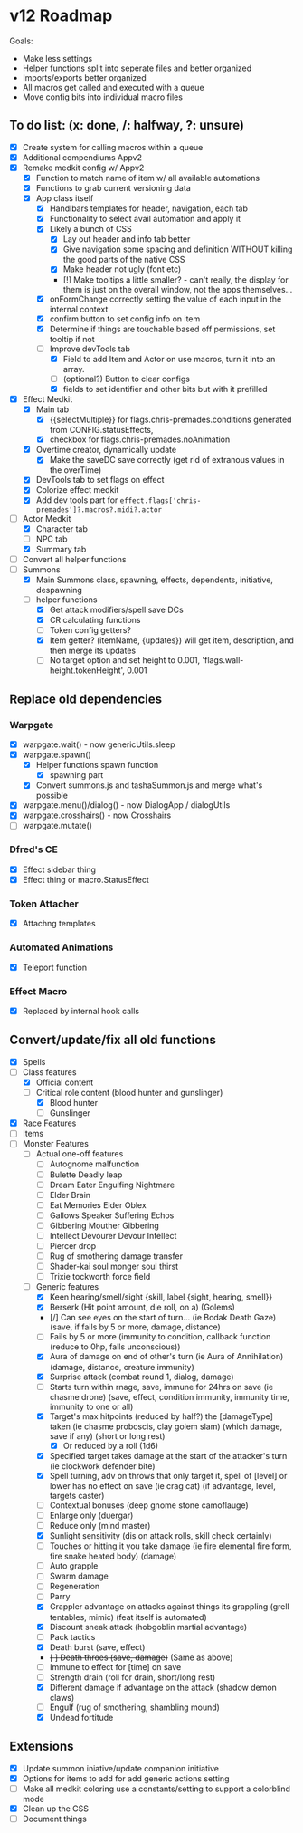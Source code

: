 # v12 Roadmap
Goals:
- Make less settings
- Helper functions split into seperate files and better organized
- Imports/exports better organized
- All macros get called and executed with a queue
- Move config bits into individual macro files

## To do list: (x: done, /: halfway, ?: unsure)
- [x] Create system for calling macros within a queue
- [x] Additional compendiums Appv2
- [x] Remake medkit config w/ Appv2
    - [x] Function to match name of item w/ all available automations
    - [x] Functions to grab current versioning data
    - [x] App class itself
        - [x] Handlbars templates for header, navigation, each tab
        - [x] Functionality to select avail automation and apply it
        - [x] Likely a bunch of CSS
            - [x] Lay out header and info tab better
            - [x] Give navigation some spacing and definition WITHOUT killing the good parts of the native CSS
            - [x] Make header not ugly (font etc)
            - [!] Make tooltips a little smaller? - can't really, the display for them is just on the overall window, not the apps themselves...
        - [x] onFormChange correctly setting the value of each input in the internal context
        - [x] confirm button to set config info on item
        - [x] Determine if things are touchable based off permissions, set tooltip if not
        - [ ] Improve devTools tab
            - [x] Field to add Item and Actor on use macros, turn it into an array.
            - [ ] (optional?) Button to clear configs
            - [x] fields to set identifier and other bits but with it prefilled
- [x] Effect Medkit
    - [x] Main tab 
        - [x] {{selectMultiple}} for flags.chris-premades.conditions generated from CONFIG.statusEffects, 
        - [x] checkbox for flags.chris-premades.noAnimation
    - [x] Overtime creator, dynamically update
        - [x] Make the saveDC save correctly (get rid of extranous values in the overTime)
    - [x] DevTools tab to set flags on effect
    - [x] Colorize effect medkit
    - [x] Add dev tools part for `effect.flags['chris-premades']?.macros?.midi?.actor`
- [ ] Actor Medkit
    - [x] Character tab
    - [ ] NPC tab
    - [x] Summary tab
- [ ] Convert all helper functions
- [ ] Summons
    - [x] Main Summons class, spawning, effects, dependents, initiative, despawning
    - [ ] helper functions
        - [x] Get attack modifiers/spell save DCs
        - [x] CR calculating functions
        - [ ] Token config getters?
        - [x] Item getter? (itemName, {updates}) will get item, description, and then merge its updates
        - [ ] No target option and set height to 0.001, 'flags.wall-height.tokenHeight', 0.001
  
## Replace old dependencies
### Warpgate
- [x] warpgate.wait() - now genericUtils.sleep
- [x] warpgate.spawn()
    - [x] Helper functions spawn function
        - [x] spawning part
    - [x] Convert summons.js and tashaSummon.js and merge what's possible
- [x] warpgate.menu()/dialog() - now DialogApp / dialogUtils
- [x] warpgate.crosshairs() - now Crosshairs
- [ ] warpgate.mutate()
### Dfred's CE
- [x] Effect sidebar thing
- [x] Effect thing or macro.StatusEffect
### Token Attacher
- [x] Attachng templates
### Automated Animations
- [x] Teleport function
### Effect Macro
- [x] Replaced by internal hook calls
  
## Convert/update/fix all old functions
- [x] Spells
- [ ] Class features
    - [x] Official content
    - [ ] Critical role content (blood hunter and gunslinger)
        - [x] Blood hunter
        - [ ] Gunslinger
- [x] Race Features
- [ ] Items
- [ ] Monster Features
    - [ ] Actual one-off features
        - [ ] Autognome malfunction
        - [ ] Bulette Deadly leap
        - [ ] Dream Eater Engulfing Nightmare
        - [ ] Elder Brain
        - [ ] Eat Memories Elder Oblex
        - [ ] Gallows Speaker Suffering Echos
        - [ ] Gibbering Mouther Gibbering
        - [ ] Intellect Devourer Devour Intellect
        - [ ] Piercer drop
        - [ ] Rug of smothering damage transfer
        - [ ] Shader-kai soul monger soul thirst
        - [ ] Trixie tockworth force field
    - [ ] Generic features
        - [x] Keen hearing/smell/sight {skill, label {sight, hearing, smell}}
        - [x] Berserk (Hit point amount, die roll, on a) (Golems)
        - [/] Can see eyes on the start of turn... (ie Bodak Death Gaze) (save, if fails by 5 or more, damage, distance)
        - [ ] Fails by 5 or more (immunity to condition, callback function (reduce to 0hp, falls unconscious))
        - [x] Aura of damage on end of other's turn (ie Aura of Annihilation) (damage, distance, creature immunity)
        - [x] Surprise attack (combat round 1, dialog, damage)
        - [ ] Starts turn within rnage, save, immune for 24hrs on save (ie chasme drone) (save, effect, condition immunity, immunity time, immunity to one or all)
        - [x] Target's max  hitpoints (reduced by half?) the [damageType] taken (ie chasme proboscis, clay golem slam) (which damage, save if any) (short or long rest)
            - [x] Or reduced by a roll (1d6) 
        - [x] Specified target takes damage at the start of the attacker's turn (ie clockwork defender bite)
        - [x] Spell turning, adv on throws that only target it, spell of [level] or lower has no effect on save (ie crag cat) (if advantage, level, targets caster)
        - [ ] Contextual bonuses (deep gnome stone camoflauge)
        - [ ] Enlarge only (duergar)
        - [ ] Reduce only (mind master)
        - [x] Sunlight sensitivity (dis on attack rolls, skill check certainly)
        - [ ] Touches or hitting it you take damage (ie fire elemental fire form, fire snake heated body) (damage)
        - [ ] Auto grapple
        - [ ] Swarm damage
        - [ ] Regeneration
        - [ ] Parry
        - [x] Grappler advantage on attacks against things its grappling (grell tentables, mimic) (feat itself is automated)
        - [x] Discount sneak attack (hobgoblin martial advantage)
        - [ ] Pack tactics
        - [x] Death burst (save, effect)
        - ~~[ ] Death throes (save, damage)~~ (Same as above)
        - [ ] Immune to effect for [time] on save
        - [ ] Strength drain (roll for drain, short/long rest)
        - [x] Different damage if advantage on the attack (shadow demon claws)
        - [ ] Engulf (rug of smothering, shambling mound)
        - [x] Undead fortitude 
  
## Extensions
- [x] Update summon iniative/update companion initiative
- [x] Options for items to add for add generic actions setting
- [ ] Make all medkit coloring use a constants/setting to support a colorblind mode
- [x] Clean up the CSS
- [ ] Document things
